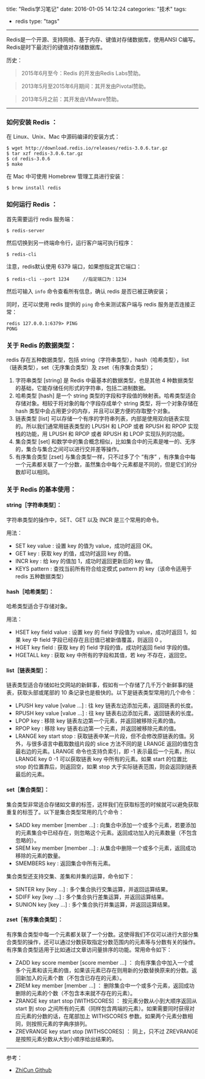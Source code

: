title: "Redis学习笔记"
date: 2016-01-05 14:12:24
categories: "技术" 
tags:
  - redis 
type: "tags"
---

Redis是一个开源、支持网络、基于内存、键值对存储数据库，使用ANSI C编写。Redis是时下最流行的键值对存储数据库。

历史：
> 2015年6月至今：Redis 的开发由Redis Labs赞助。

> 2013年5月至2015年6月期间：其开发由Pivotal赞助。

> 2013年5月之前：其开发由VMware赞助。

<!--more-->

---

### 如何安装 Redis ：

在 Linux、Unix、Mac 中源码编译的安装方式：

	$ wget http://download.redis.io/releases/redis-3.0.6.tar.gz
	$ tar xzf redis-3.0.6.tar.gz
	$ cd redis-3.0.6
	$ make
	
在 Mac 中可使用 Homebrew 管理工具进行安装：
	
	$ brew install redis
	

### 如何运行 Redis ：

首先需要运行 redis 服务端：

	$ redis-server
	
然后切换到另一终端命令行，运行客户端可执行程序：

	$ redis-cli
	
注意，redis默认使用 6379 端口，如果想指定其它端口：

	$ redis-cli --port 1234		//指定端口为：1234
	
然后可输入 `info` 命令查看所有信息，确认 redis 是否已被正确安装；

同时，还可以使用 redis 提供的 `ping` 命令来测试客户端与 redis 服务是否连接正常：

	redis 127.0.0.1:6379> PING
	PONG 
	
	
### 关于 Redis 的数据类型：

redis 存在五种数据类型，包括 string（字符串类型），hash（哈希类型），list（链表类型），set（无序集合类型）及 zset（有序集合类型）；

1. 字符串类型 [string] 是 Redis 中最基本的数据类型，也是其他 4 种数据类型的基础，它能存储任何形式的字符串，包括二进制数据。
2. 哈希类型 [hash] 是一个 string 类型的字段和字段值的映射表。哈希类型适合存储对象。相较于将对象的每个字段存成单个 string 类型，将一个对象存储在 hash 类型中会占用更少的内存，并且可以更方便的存取整个对象。
3. 链表类型 [list] 可以存储一个有序的字符串列表，内部是使用双向链表实现的。所以我们通常用链表类型的 LPUSH 和 LPOP 或者 RPUSH 和 RPOP 实现栈的功能，用 LPUSH 和 RPOP 或者 RPUSH 和 LPOP 实现队列的功能。
4. 集合类型 [set] 和数学中的集合概念相似，比如集合中的元素是唯一的、无序的，集合与集合之间可以进行交并差等操作。
5. 有序集合类型 [zset] 与集合类型一样，只不过多了个 “有序” ，有序集合中每一个元素都关联了一个分数，虽然集合中每个元素都是不同的，但是它们的分数却可以相同。
  
  
### 关于 Redis 的基本使用：
  
#### string［字符串类型］：

字符串类型的操作中，SET、GET 以及 INCR 是三个常用的命令。

用法：

* SET key value : 设置 key 的值为 value，成功时返回 OK。
* GET key : 获取 key 的值，成功时返回 key 的值。
* INCR key : 给 key 的值加 1，成功时返回更新后的 key 值。
* KEYS pattern : 查找当前所有符合给定模式 pattern 的 key（该命令适用于 redis 五种数据类型）


#### hash［哈希类型］：

哈希类型适合于存储对象。

用法：

* HSET key field value : 设置 key 的 field 字段值为 value，成功时返回 1，如果 key 中 field 字段已经存在且旧值已被新值覆盖，则返回 0 。
* HGET key field : 获取 key 的 field 字段的值，成功时返回 field 字段的值。
* HGETALL key : 获取 key 中所有的字段和其值，若 key 不存在，返回空。


#### list［链表类型］：

链表类型适合存储如社交网站的新鲜事，假如有一个存储了几千万个新鲜事的链表，获取头部或尾部的 10 条记录也是极快的。以下是链表类型常用的几个命令：

* LPUSH key value [value ...] : 往 key 链表左边添加元素，返回链表的长度。
* RPUSH key value [value ...] : 往 key 链表右边添加元素，返回链表的长度。
* LPOP key : 移除 key 链表左边第一个元素，并返回被移除元素的值。
* RPOP key : 移除 key 链表右边第一个元素，并返回被移除元素的值。
* LRANGE key start stop : 获取链表中某一片段，但不会修改原链表的值。另外，与很多语言中截取数组片段的 slice 方法不同的是 LRANGE 返回的值包含最右边的元素。LRANGE 命令也支持负索引，即 -1 表示最后一个元素，所以 LRANGE key 0 -1 可以获取链表 key 中所有的元素。如果 start 的位置比 stop 的位置靠后，则返回空，如果 stop 大于实际链表范围，则会返回到链表最后的元素。


#### set［集合类型］：

集合类型非常适合存储如文章的标签，这样我们在获取标签的时候就可以避免获取重复的标签了。以下是集合类型常用的几个命令：

* SADD key member [member ...] : 向集合中添加一个或多个元素，若要添加的元素集合中已经存在，则忽略这个元素。返回成功加入的元素数量（不包含忽略的）。
* SREM key member [member ...] : 从集合中删除一个或多个元素，返回成功移除的元素的数量。
* SMEMBERS key : 返回集合中所有元素。

集合类型还支持交集、差集和并集的运算，命令如下：

* SINTER key [key ...] : 多个集合执行交集运算，并返回运算结果。
* SDIFF key [key ...] : 多个集合执行差集运算，并返回运算结果。
* SUNION key [key ...] : 多个集合执行并集运算，并返回运算结果。


#### zset［有序集合类型］：

有序集合类型中每一个元素都关联了一个分数。这使得我们不仅可以进行大部分集合类型的操作，还可以通过分数获取指定分数范围内的元素等与分数有关的操作。有序集合类型适用于比如通过文章访问量排序的功能。常用命令如下：

* ZADD key score member [score member ...] ： 向有序集合中加入一个或多个元素和该元素的值，如果该元素已存在则用新的分数替换原来的分数。返回新加入的元素个数（不包含已存在的元素）。
* ZREM key member [member ...] ： 删除集合中一个或多个元素，返回成功删除的元素的个数（不包含本来就不存在的元素）。
* ZRANGE key start stop [WITHSCORES] ： 按元素分数从小到大顺序返回从 start 到 stop 之间所有的元素（同样包含两端的元素）。如果需要同时获得对应元素的分数的话，在尾部加上 WITHSCORES 参数。如果两个元素分数相同，则按照元素的字典序排列。
* ZREVRANGE key start stop [WITHSCORES] ： 同上，只不过 ZREVRANGE 是按照元素分数从大到小顺序给出结果的。

---
参考：

* [ZhiCun Github](https://github.com/island205 "zhicun")


